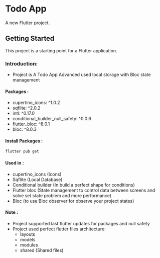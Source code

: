 # Todo App

A new Flutter project.

## Getting Started

This project is a starting point for a Flutter application.

### Introduction:

- Project is A Todo App Advanced used local storage with Bloc state management 

#### Packages :


-  cupertino_icons: ^1.0.2
- sqflite: ^2.0.2
- intl: ^0.17.0
- conditional_builder_null_safety: ^0.0.6
- flutter_bloc: ^8.0.1
- bloc: ^8.0.3

#### Install Packages :

```bash
flutter pub get
```

#### Used in :

- cupertino_icons (Icons)
- Sqflite (Local Database)
- Conditional builder (In build a perfect shape for conditions)
- Flutter bloc (State management to control data between screens and solve set state problem and more performance)
- Bloc (to use Bloc observer for observe your project states)

#### Note :

* Project supported last flutter updates for packages and null safety
* Project used perfect flutter files architecture:
    - layouts
    - models
    - modules
    - shared (Shared files)
